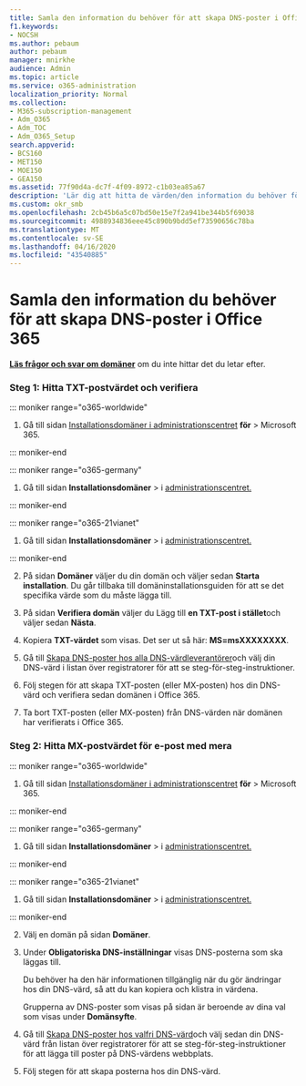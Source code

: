 ```yaml
---
title: Samla den information du behöver för att skapa DNS-poster i Office 365
f1.keywords:
- NOCSH
ms.author: pebaum
author: pebaum
manager: mnirkhe
audience: Admin
ms.topic: article
ms.service: o365-administration
localization_priority: Normal
ms.collection:
- M365-subscription-management
- Adm_O365
- Adm_TOC
- Adm_O365_Setup
search.appverid:
- BCS160
- MET150
- MOE150
- GEA150
ms.assetid: 77f90d4a-dc7f-4f09-8972-c1b03ea85a67
description: 'Lär dig att hitta de värden/den information du behöver för att skapa DNS-poster för Office 365. '
ms.custom: okr_smb
ms.openlocfilehash: 2cb45b6a5c07bd50e15e7f2a941be344b5f69038
ms.sourcegitcommit: 4988934836eee45c890b9bdd5ef73590656c78ba
ms.translationtype: MT
ms.contentlocale: sv-SE
ms.lasthandoff: 04/16/2020
ms.locfileid: "43540885"
---
```

# <a name="gather-the-information-you-need-to-create-office-365-dns-records"></a>Samla den information du behöver för att skapa DNS-poster i Office 365

 **[Läs frågor och svar om domäner](../setup/domains-faq.md)** om du inte hittar det du letar efter. 
  
### <a name="step-1-find-the-txt-record-value-and-verify"></a>Steg 1: Hitta TXT-postvärdet och verifiera

::: moniker range="o365-worldwide"

1. Gå till sidan <a href="https://go.microsoft.com/fwlink/p/?linkid=834818" target="_blank">Installationsdomäner i administrationscentret</a> **för** \> Microsoft 365.

::: moniker-end

::: moniker range="o365-germany"

1. Gå till sidan **Installationsdomäner** > i <a href="https://go.microsoft.com/fwlink/p/?linkid=854615" target="_blank">administrationscentret.</a>

::: moniker-end

::: moniker range="o365-21vianet"

1. Gå till sidan **Installationsdomäner** > i <a href="https://go.microsoft.com/fwlink/p/?linkid=2007048" target="_blank">administrationscentret.</a>

::: moniker-end
    
2. På sidan **Domäner** väljer du din domän och väljer sedan **Starta installation**. Du går tillbaka till domäninstallationsguiden för att se det specifika värde som du måste lägga till.
    
3. På sidan **Verifiera domän** väljer du Lägg till **en TXT-post i stället**och väljer sedan **Nästa**.
    
4. Kopiera **TXT-värdet** som visas. Det ser ut så här: **MS=msXXXXXXXX**. 
    
5. Gå till [Skapa DNS-poster hos alla DNS-värdleverantörer](create-dns-records-at-any-dns-hosting-provider.md)och välj din DNS-värd i listan över registratorer för att se steg-för-steg-instruktioner.
    
6. Följ stegen för att skapa TXT-posten (eller MX-posten) hos din DNS-värd och verifiera sedan domänen i Office 365.

7. Ta bort TXT-posten (eller MX-posten) från DNS-värden när domänen har verifierats i Office 365.
    
### <a name="step-2-find-the-mx-record-value-for-email-and-more"></a>Steg 2: Hitta MX-postvärdet för e-post med mera

::: moniker range="o365-worldwide"

1. Gå till sidan <a href="https://go.microsoft.com/fwlink/p/?linkid=834818" target="_blank">Installationsdomäner i administrationscentret</a> **för** \> Microsoft 365.

::: moniker-end
    
::: moniker range="o365-germany"

1. Gå till sidan **Installationsdomäner** > i <a href="https://go.microsoft.com/fwlink/p/?linkid=854615" target="_blank">administrationscentret.</a>

::: moniker-end

::: moniker range="o365-21vianet"

1. Gå till sidan **Installationsdomäner** > i <a href="https://go.microsoft.com/fwlink/p/?linkid=2007048" target="_blank">administrationscentret.</a>

::: moniker-end
    
2. Välj en domän på sidan **Domäner**. 
    
3. Under **Obligatoriska DNS-inställningar** visas DNS-posterna som ska läggas till.
    
    Du behöver ha den här informationen tillgänglig när du gör ändringar hos din DNS-värd, så att du kan kopiera och klistra in värdena.
    
    Grupperna av DNS-poster som visas på sidan är beroende av dina val som visas under **Domänsyfte**.
    
4. Gå till [Skapa DNS-poster hos valfri DNS-värd](create-dns-records-at-any-dns-hosting-provider.md)och välj sedan din DNS-värd från listan över registratorer för att se steg-för-steg-instruktioner för att lägga till poster på DNS-värdens webbplats.
    
5. Följ stegen för att skapa posterna hos din DNS-värd.
